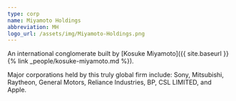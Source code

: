 ```yaml
---
type: corp
name: Miyamoto Holdings
abbreviation: MH
logo_url: /assets/img/Miyamoto-Holdings.png
---
```


An international conglomerate built by [Kosuke Miyamoto]({{ site.baseurl }}{% link _people/kosuke-miyamoto.md %}).

Major corporations held by this truly global firm include: Sony, Mitsubishi, Raytheon, General Motors, Reliance Industries, BP, CSL LIMITED, and Apple.